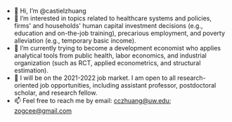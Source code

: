 - 👋 Hi, I’m @castielzhuang
- 👀 I’m interested in topics related to healthcare systems and policies, firms' and households' human capital investment decisions (e.g., education and on-the-job training), precarious employment, and poverty alleviation (e.g., temporary basic income).
- 🌱 I’m currently trying to become a development economist who applies analytical tools from public health, labor economics, and industrial organization (such as RCT, applied econometrics, and structural estimation).
- 💞️ I will be on the 2021-2022 job market. I am open to all research-oriented job opportunities, including assistant professor, postdoctoral scholar, and research fellow.
- 📫 Feel free to reach me by email: cczhuang@uw.edu; zogcee@gmail.com

<!---
castielzhuang/castielzhuang is a ✨ special ✨ repository because its `README.md` (this file) appears on your GitHub profile.
You can click the Preview link to take a look at your changes.
--->

